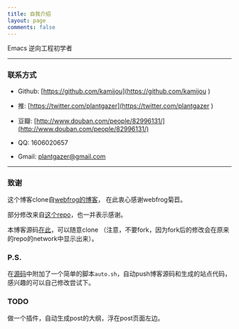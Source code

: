 ```yaml
---
title: 自我介绍
layout: page
comments: false
---
```


Emacs 逆向工程初学者



----

### 联系方式

* Github: [https://github.com/kamijou](https://github.com/kamijou )

* 推: [https://twitter.com/plantgazer](https://twitter.com/plantgazer )

* 豆瓣: [http://www.douban.com/people/82996131/](http://www.douban.com/people/82996131/)

* QQ: 1606020657

* Gmail: plantgazer@gmail.com


---

### 致谢

这个博客clone自[webfrog的博客](https://github.com/webfrogs/webfrogs.github.com )，
在此衷心感谢webfrog菊苣。

部分修改来自[这个repo](https://github.com/plusjade/jekyll-bootstrap )，也一并表示感谢。

本博客源码[在此](https://github.com/mad4alcohol/mad4a-blog )，可以随意clone
（注意，不要fork，因为fork后的修改会在原来的repo的network中显示出来）。

### P.S.

在[源码](https://github.com/mad4alcohol/mad4a-blog )中附加了一个简单的脚本`auto.sh`，自动push博客源码和生成的站点代码，感兴趣的可以自己修改尝试下。

### TODO

做一个插件，自动生成post的大纲，浮在post页面左边。

